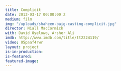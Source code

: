 ```yaml
---
title: Complicit
date: 2013-03-17 00:00:00 Z
medium: film
img: "/uploads/shaheen-baig-casting-complicit.jpg"
director: Niall MacCormick
with: David Oyelowo, Arsher Ali
imdb: http://www.imdb.com/title/tt2224119/
video: 05paaf4rwr
layout: project
is-in-production: 
is-featured: 
featured-image: 
---
```


